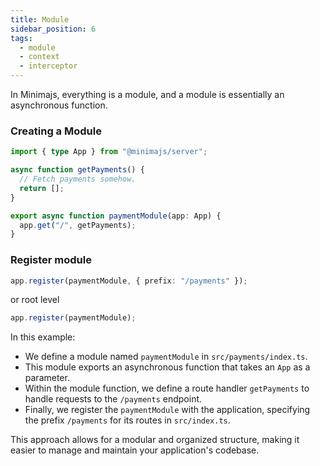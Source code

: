 ```yaml
---
title: Module
sidebar_position: 6
tags:
  - module
  - context
  - interceptor
---
```


In Minimajs, everything is a module, and a module is essentially an asynchronous function.

### Creating a Module

```typescript title="src/payments/index.ts"
import { type App } from "@minimajs/server";

async function getPayments() {
  // Fetch payments somehow.
  return [];
}

export async function paymentModule(app: App) {
  app.get("/", getPayments);
}
```

### Register module

```ts title="src/index.ts"
app.register(paymentModule, { prefix: "/payments" });
```

or root level

```ts title="src/index.ts"
app.register(paymentModule);
```

In this example:

- We define a module named `paymentModule` in `src/payments/index.ts`.
- This module exports an asynchronous function that takes an `App` as a parameter.
- Within the module function, we define a route handler `getPayments` to handle requests to the `/payments` endpoint.
- Finally, we register the `paymentModule` with the application, specifying the prefix `/payments` for its routes in `src/index.ts`.

This approach allows for a modular and organized structure, making it easier to manage and maintain your application's codebase.
